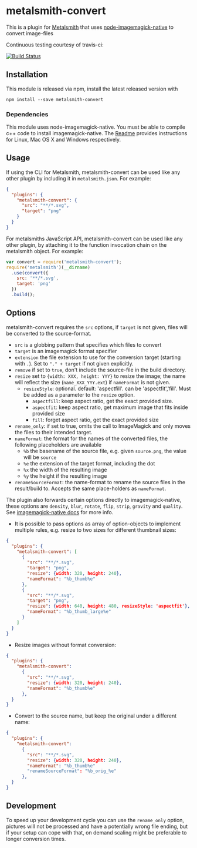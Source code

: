 # metalsmith-convert

This is a plugin for [Metalsmith][] that uses [node-imagemagick-native][] to convert image-files

Continuous testing courtesy of travis-ci:

[![Build Status](https://travis-ci.org/tomterl/metalsmith-convert.png)](https://travis-ci.org/tomterl/metalsmith-convert)

[metalsmith]: http://metalsmith.io
[node-imagemagick-native]: https://github.com/mash/node-imagemagick-native

## Installation

This module is released via npm, install the latest released version with


```
npm install --save metalsmith-convert
```

### Dependencies

This module uses node-imagemagick-native. You must be able to compile
c++ code to install imagemagick-native. The [Readme][]
provides instructions for Linux, Mac OS X and Windows respectively.

[Readme]: https://github.com/mash/node-imagemagick-native

##  Usage

If using the CLI for Metalsmith, metalsmith-convert can be used like any other plugin by including it in `metalsmith.json`.  For example:

```json
{
  "plugins": {
    "metalsmith-convert": {
      "src": "**/*.svg",
      "target": "png"
    }
  }
}
```

For metalsmiths JavaScript API, metalsmith-convert can be used like any other plugin, by attaching it to the function invocation chain on the metalsmith object.  For example:

```js
var convert = require('metalsmith-convert');
require('metalsmith')(__dirname)
  .use(convert({
    src: '**/*.svg',
    target: 'png'
  })
  .build();
```

## Options

metalsmith-convert requires the `src` options, if `target` is not given, files will be converted to the source-format.

- `src` is a globbing pattern that specifies which files to convert
- `target` is an imagemagick format specifier
- `extension` the file extension to use for the conversion target (starting with `.`). Set to `"." + target` if not given explicitly.
- `remove` if set to `true`, don't include the source-file in the build directory.
- `resize` set to `{width: XXX, height: YYY}` to resize the image; the name will reflect the size (`name_XXX_YYY.ext`) if `nameFormat` is not given.
  - `resizeStyle`: optional. default: 'aspectfill'. can be 'aspectfit','fill'. Must be added as a parameter to the `resize` option.
    - `aspectfill`: keep aspect ratio, get the exact provided size.
    - `aspectfit`: keep aspect ratio, get maximum image that fits inside provided size
    - `fill`: forget aspect ratio, get the exact provided size
- `rename_only`: if set to true, omits the call to ImageMagick and only moves the files to their intended target.
- `nameFormat`: the format for the names of the converted files, the following placeholders are available
  - `%b` the basename of the source file, e.g. given `source.png`, the value will be `source`
  - `%e` the extension of the target format, including the dot
  - `%x` the width of the resulting image
  - `%y` the height if the resulting image
- `renameSourceFormat`: the name-format to rename the source files in the result/build to. Accepts the same place-holders as `nameFormat`.

The plugin also forwards certain options directly to imagemagick-native, these options are `density`, `blur`, `rotate`, `flip`, `strip`, `gravity` and `quality`. See [imagemagick-native docs](https://github.com/mash/node-imagemagick-native#convertoptions-callback) for more info.

- It is possible to pass options as array of option-objects to implement multiple rules, e.g. resize to two sizes for different thumbnail sizes:
```json
{
  "plugins": {
    "metalsmith-convert": [
      {
        "src": "**/*.svg",
        "target": "png",
        "resize": {width: 320, height: 240},
        "nameFormat": "%b_thumb%e"
      },
      {
        "src": "**/*.svg",
        "target": "png",
        "resize": {width: 640, height: 480, resizeStyle: 'aspectfit'},
        "nameFormat": "%b_thumb_large%e"
      }
    ]
  }
}
```

- Resize images without format conversion:
```json
{
  "plugins": {
    "metalsmith-convert":
      {
        "src": "**/*.svg",
        "resize": {width: 320, height: 240},
        "nameFormat": "%b_thumb%e"
      },
  }
}
```

- Convert to the source name, but keep the original under a different name:
```json
{
  "plugins": {
    "metalsmith-convert":
      {
        "src": "**/*.svg",
        "resize": {width: 320, height: 240},
        "nameFormat": "%b_thumb%e"
        "renameSourceFormat": "%b_orig_%e"
      },
  }
}
```


## Development

To speed up your development cycle you can use the `rename_only`
option, pictures will not be processed and have a potentially wrong
file ending, but if your setup can cope with that, on demand scaling
might be preferable to longer conversion times.
